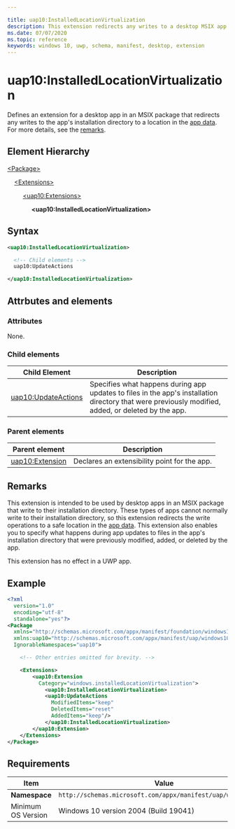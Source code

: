 ```yaml
---

title: uap10:InstalledLocationVirtualization
description: This extension redirects any writes to a desktop MSIX app's installation directory to a location in the app data.
ms.date: 07/07/2020
ms.topic: reference
keywords: windows 10, uwp, schema, manifest, desktop, extension 
---
```


# uap10:InstalledLocationVirtualization

Defines an extension for a desktop app in an MSIX package that redirects any writes to the app's installation directory to a location in the [app data](/windows/uwp/design/app-settings/store-and-retrieve-app-data). For more details, see the [remarks](#remarks).

## Element Hierarchy

[\<Package\>](element-package.md)

&nbsp;&nbsp;&nbsp;&nbsp;[\<Extensions\>](element-extensions.md)

&nbsp;&nbsp;&nbsp;&nbsp; &nbsp;&nbsp;&nbsp;&nbsp;[\<uap10:Extensions\>](element-uap10-extension.md)

&nbsp;&nbsp;&nbsp;&nbsp; &nbsp;&nbsp;&nbsp;&nbsp; &nbsp;&nbsp;&nbsp;&nbsp;**\<uap10:InstalledLocationVirtualization\>**

## Syntax

```xml
<uap10:InstalledLocationVirtualization>

  <!-- Child elements -->
  uap10:UpdateActions

</uap10:InstalledLocationVirtualization>
```

## Attrbutes and elements

### Attributes

None.

### Child elements

| Child Element | Description |
|-|-|
| [uap10:UpdateActions](element-uap10-updateactions.md) | Specifies what happens during app updates to files in the app's installation directory that were previously modified, added, or deleted by the app. |

### Parent elements

| Parent element | Description |
|-|-|
| [uap10:Extension](element-uap10-extension.md) | Declares an extensibility point for the app. |

## Remarks

This extension is intended to be used by desktop apps in an MSIX package that write to their installation directory. These types of apps cannot normally write to their installation directory, so this extension redirects the write operations to a safe location in the [app data](/windows/uwp/design/app-settings/store-and-retrieve-app-data). This extension also enables you to specify what happens during app updates to files in the app's installation directory that were previously modified, added, or deleted by the app.

This extension has no effect in a UWP app.

## Example

```xml
<?xml
  version="1.0"
  encoding="utf-8"
  standalone="yes"?>
<Package
  xmlns="http://schemas.microsoft.com/appx/manifest/foundation/windows10"
  xmlns:uap10="http://schemas.microsoft.com/appx/manifest/uap/windows10/10"
  IgnorableNamespaces="uap10">

    <!-- Other entries omitted for brevity. -->

    <Extensions>
        <uap10:Extension
          Category="windows.installedLocationVirtualization">
            <uap10:InstalledLocationVirtualization>
            <uap10:UpdateActions
              ModifiedItems="keep"
              DeletedItems="reset"
              AddedItems="keep"/>
            </uap10:InstalledLocationVirtualization>
        </uap10:Extension>
    </Extensions>
</Package>
```

## Requirements

| Item | Value |
|--|--|
| **Namespace** | `http://schemas.microsoft.com/appx/manifest/uap/windows10/10` |
| Minimum OS Version | Windows 10 version 2004 (Build 19041) |
